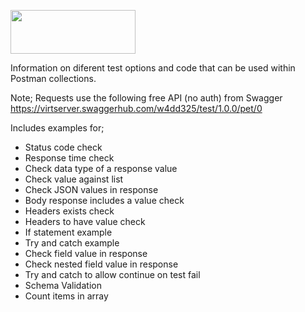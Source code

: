 <img src="https://user-images.githubusercontent.com/86320001/151955989-cf6ac46d-790f-423f-892d-4425759159cd.png" 
     width="200" 
     height="70" />
     
Information on diferent test options and code that can be used within Postman collections.

Note; Requests use the following free API (no auth) from Swagger https://virtserver.swaggerhub.com/w4dd325/test/1.0.0/pet/0

Includes examples for;
- Status code check
- Response time check
- Check data type of a response value
- Check value against list
- Check JSON values in response
- Body response includes a value check
- Headers exists check
- Headers to have value check
- If statement example
- Try and catch example
- Check field value in response
- Check nested field value in response
- Try and catch to allow continue on test fail
- Schema Validation
- Count items in array
